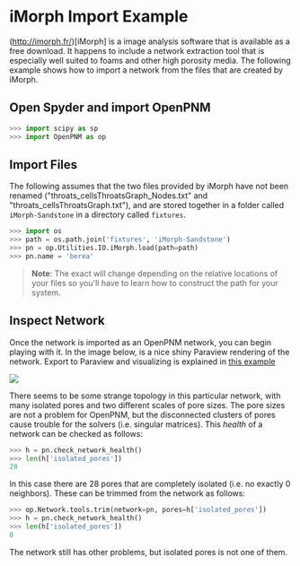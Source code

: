 # iMorph Import Example

(http://imorph.fr/)[iMorph] is a image analysis software that is available as a free download.  It happens to include a network extraction tool that is especially well suited to foams and other high porosity media.  The following example shows how to import a network from the files that are created by iMorph.

## Open Spyder and import OpenPNM

``` python
>>> import scipy as sp
>>> import OpenPNM as op


```

## Import Files
The following assumes that the two files provided by iMorph have not been renamed ("throats_cellsThroatsGraph_Nodes.txt" and "throats_cellsThroatsGraph.txt"), and are stored together in a folder called ``iMorph-Sandstone`` in a directory called ``fixtures``.  

``` python
>>> import os
>>> path = os.path.join('fixtures', 'iMorph-Sandstone')
>>> pn = op.Utilities.IO.iMorph.load(path=path)
>>> pn.name = 'berea'

```

> **Note**: The exact will change depending on the relative locations of your files so you'll have to learn how to construct the path for your system.

## Inspect Network

Once the network is imported as an OpenPNM network, you can begin playing with it.  In the image below, is a nice shiny Paraview rendering of the network.  Export to Paraview and visualizing is explained in [this example](https://github.com/PMEAL/OpenPNM-Examples/blob/master/IO_and_Visualization/view_vtp_in_paraview.md)

![](https://i.imgur.com/Bqq71Lk.png)

There seems to be some strange topology in this particular network, with many isolated pores and two different scales of pore sizes. The pore sizes are not a problem for OpenPNM, but the disconnected clusters of pores cause trouble for the solvers (i.e. singular matrices).  This *health* of a network can be checked as follows:

``` python
>>> h = pn.check_network_health()
>>> len(h['isolated_pores'])
28

```
In this case there are 28 pores that are completely isolated (i.e. no exactly 0 neighbors).  These can be trimmed from the network as follows:

``` python
>>> op.Network.tools.trim(network=pn, pores=h['isolated_pores'])
>>> h = pn.check_network_health()
>>> len(h['isolated_pores'])
0

```

The network still has other problems, but isolated pores is not one of them.  
